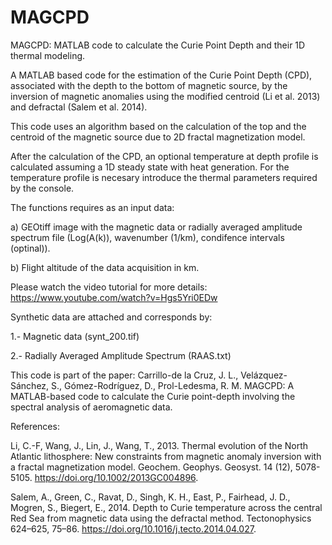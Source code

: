 # MAGCPD

MAGCPD: MATLAB code to calculate the Curie Point Depth and their 1D thermal modeling.

A MATLAB based code for the estimation of the Curie Point Depth (CPD), associated with the depth to the bottom of magnetic source, by the inversion of magnetic anomalies using the modified centroid (Li et al. 2013) and defractal (Salem et al. 2014).

This code uses an algorithm based on the calculation of the top and the centroid of the magnetic source due to 2D fractal magnetization model.

After the calculation of the CPD, an optional temperature at depth profile is calculated assuming a 1D steady state with heat generation. For the temperature profile is necesary introduce the thermal parameters required by the console.

The functions requires as an input data:

a) GEOtiff image with the magnetic data or radially averaged amplitude spectrum file (Log(A(k)), wavenumber (1/km), condifence intervals (optinal)).

b) Flight altitude of the data acquisition in km.

Please watch the video tutorial for more details:
https://www.youtube.com/watch?v=Hgs5Yri0EDw

Synthetic data are attached and corresponds by:

1.- Magnetic data (synt_200.tif)

2.- Radially Averaged Amplitude Spectrum (RAAS.txt)

This code is part of the paper: 
Carrillo-de la Cruz, J. L., Velázquez-Sánchez, S., Gómez-Rodríguez, D., Prol-Ledesma, R. M. MAGCPD: A MATLAB-based code to calculate the Curie point-depth involving the spectral analysis of aeromagnetic data. 

References:

Li, C.-F, Wang, J., Lin, J., Wang, T., 2013. Thermal evolution of the North Atlantic lithosphere: New constraints from magnetic anomaly inversion with a fractal magnetization model. Geochem. Geophys. Geosyst. 14 (12), 5078-5105. https://doi.org/10.1002/2013GC004896. 

Salem, A., Green, C., Ravat, D., Singh, K. H., East, P., Fairhead, J. D., Mogren, S., Biegert, E., 2014. Depth to Curie temperature across the central Red Sea from magnetic data using the defractal method. Tectonophysics 624–625, 75–86. https://doi.org/10.1016/j.tecto.2014.04.027. 
